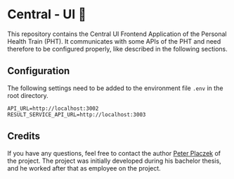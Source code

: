# Central - UI 🧸
This repository contains the Central UI Frontend Application of the Personal Health Train (PHT).
It communicates with some APIs of the PHT and need therefore to be configured properly, like described
in the following sections.

## Configuration
The following settings need to be added to the environment file `.env` in the root directory.
```
API_URL=http://localhost:3002
RESULT_SERVICE_API_URL=http://localhost:3003
```

## Credits
If you have any questions, feel free to contact the author [Peter Placzek](https://github.com/Tada5hi) of the project.
The project was initially developed during his bachelor thesis, and he worked after that as employee
on the project.
